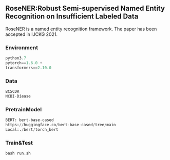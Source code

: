 ## RoseNER:Robust Semi-supervised Named Entity Recognition on Insufficient Labeled Data
RoseNER is a named entity recognition framework.
The paper has been accepted in IJCKG 2021.
### Environment
```python
python3.7
pytorch==1.6.0 +
transformers==2.10.0
```
### Data
```python
BC5CDR
NCBI-Diease
```
### PretrainModel
```python
BERT: bert-base-cased
https://huggingface.co/bert-base-cased/tree/main
Local:./bert/torch_bert
```
### Train&Test
```python
bash run.sh
```
